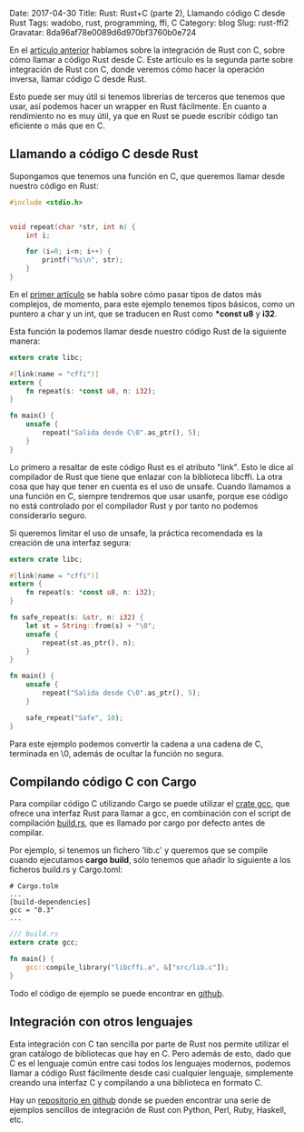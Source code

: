 Date: 2017-04-30
Title: Rust: Rust+C (parte 2), Llamando código C desde Rust
Tags: wadobo, rust, programming, ffi, C
Category: blog
Slug: rust-ffi2
Gravatar: 8da96af78e0089d6d970bf3760b0e724

En el [artículo anterior][2] hablamos sobre la integración de Rust con C,
sobre cómo llamar a código Rust desde C. Este artículo es la segunda parte
sobre integración de Rust con C, donde veremos cómo hacer la operación
inversa, llamar código C desde Rust.

Esto puede ser muy útil si tenemos librerías de terceros que tenemos que
usar, así podemos hacer un wrapper en Rust fácilmente. En cuanto a
rendimiento no es muy útil, ya que en Rust se puede escribir código tan
eficiente o más que en C.

## Llamando a código C desde Rust

Supongamos que tenemos una función en C, que queremos llamar desde nuestro
código en Rust:

```c
#include <stdio.h>


void repeat(char *str, int n) {
    int i;

    for (i=0; i<n; i++) {
        printf("%s\n", str);
    }
}
```

En el [primer artículo][2] se habla sobre cómo pasar tipos de datos más
complejos, de momento, para este ejemplo tenemos tipos básicos, como un
puntero a char y un int, que se traducen en Rust como **\*const u8** y **i32**.

Esta función la podemos llamar desde nuestro código Rust de la siguiente
manera:

```rust
extern crate libc;

#[link(name = "cffi")]
extern {
    fn repeat(s: *const u8, n: i32);
}

fn main() {
    unsafe {
        repeat("Salida desde C\0".as_ptr(), 5);
    }
}
```

Lo primero a resaltar de este código Rust es el atributo "link". Esto le
dice al compilador de Rust que tiene que enlazar con la biblioteca libcffi.
La otra cosa que hay que tener en cuenta es el uso de unsafe. Cuando
llamamos a una función en C, siempre tendremos que usar usanfe, porque ese
código no está controlado por el compilador Rust y por tanto no podemos
considerarlo seguro.

Si queremos limitar el uso de unsafe, la práctica recomendada es la
creación de una interfaz segura:

```rust
extern crate libc;

#[link(name = "cffi")]
extern {
    fn repeat(s: *const u8, n: i32);
}

fn safe_repeat(s: &str, n: i32) {
    let st = String::from(s) + "\0";
    unsafe {
        repeat(st.as_ptr(), n);
    }
}

fn main() {
    unsafe {
        repeat("Salida desde C\0".as_ptr(), 5);
    }

    safe_repeat("Safe", 10);
}
```

Para este ejemplo podemos convertir la cadena a una cadena de C, terminada
en \0, además de ocultar la función no segura.

## Compilando código C con Cargo

Para compilar código C utilizando Cargo se puede utilizar el [crate gcc][3],
que ofrece una interfaz Rust para llamar a gcc, en combinación con el
script de compilación [build.rs][4], que es llamado por cargo por defecto antes
de compilar.

Por ejemplo, si tenemos un fichero 'lib.c' y queremos que se compile cuando
ejecutamos **cargo build**, sólo tenemos que añadir lo siguiente a los ficheros
build.rs y Cargo.toml:

```
# Cargo.tolm
...
[build-dependencies]
gcc = "0.3"
...
```

```rust
/// build.rs
extern crate gcc;

fn main() {
    gcc::compile_library("libcffi.a", &["src/lib.c"]);
}
```

Todo el código de ejemplo se puede encontrar en [github][6].

## Integración con otros lenguajes

Esta integración con C tan sencilla por parte de Rust nos permite utilizar
el gran catálogo de bibliotecas que hay en C. Pero además de esto, dado que
C es el lenguaje común entre casi todos los lenguajes modernos, podemos
llamar a código Rust fácilmente desde casi cualquier lenguaje, simplemente
creando una interfaz C y compilando a una biblioteca en formato C.

Hay un [repositorio en github][5] donde se pueden encontrar una serie de
ejemplos sencillos de integración de Rust con Python, Perl, Ruby, Haskell,
etc.

[1]: https://doc.rust-lang.org/book/ffi.html
[2]: http://danigm.net/rust-ffi1.html
[3]: https://crates.io/crates/gcc
[4]: http://doc.crates.io/build-script.html

[5]: https://github.com/alexcrichton/rust-ffi-examples
[6]: https://github.com/danigm/rust-ffi
